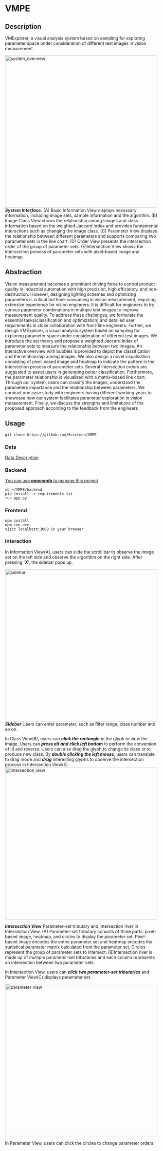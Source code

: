 # VMPE
## Description
VMExplorer, a visual analysis system based on sampling for exploring parameter space under consideration of different test images in vision measurement.  

<img
  src="https://github.com/6sixteen/VMPE/tree/main/assets/system_overview.jpg"
  alt="system_overview"
  width="500"
/>  
***System Interface.*** (A) Basic Information View displays necessary information, including image sets, sample information and the algorithm. (B) Image Class View shows the relationship among images and class information based on the weighted Jaccard Index and provides fundamental interactions such as changing the image class. (C) Parameter View displays the relationship between different parameters and supports comparing two parameter sets in the line chart. (D) Order View presents the intersection order of the group of parameter sets. (E)Intersection View shows the intersection process of parameter sets with pixel-based image and heatmap.
## Abstraction
Vision measurement becomes a prominent driving force to control product quality in industrial automation with high precision, high efficiency, 
and non-destruction. 
However, designing lighting schemes and optimizing parameters is critical but time-consuming in vision measurement, requiring extensive 
experience for vision engineers. 
It is difficult for engineers to try various parameter combinations in multiple test images to improve measurement quality. 
To address these challenges, we formulate the essential tasks(classification and optimization) and detailed user requirements in 
close collaboration with front-line engineers. 
Further, we design VMExplorer, a visual analysis system based on sampling for exploring parameter space under consideration of different test images.
 We introduce the set theory and propose a weighted Jaccard Index of parameter sets to measure the relationship between two images. 
 An interactive overview with bubbles is provided to depict the classification and the relationship among images. 
 We also design a novel visualization consisting of pixel-based image and heatmap to indicate the pattern in the intersection process of parameter 
 sets. 
 Several intersection orders are suggested to assist users in generating better classification. 
 Furthermore, the parameter relationship is visualized with a matrix-based line chart. 
 Through our system, users can classify the images, understand the parameters importance and the relationship between parameters. 
 We conduct one case study with engineers having different working years to showcase how our system facilitates parameter exploration 
 in vision measurement. Finally, we discuss the strengths and limitations of the proposed approach according to the feedback from the engineers
## Usage
```
git clone https://github.com/6sixteen/VMPE
```
### Data
[Data Description](https://github.com/6sixteen/VMPE/tree/main/data/Readme.md)
### Backend
[You can use ***anaconda*** to manage this project](https://docs.anaconda.com/anaconda/user-guide/getting-started/)
```
cd ~/VMPE/backend
pip install -r requirements.txt
run app.py
```
### Frontend
 ```
npm install
npm run dev
visit localhost:3000 in your browser
```
### Interaction
In Information View(A), users can slide the scroll bar to observe the image set on the left side and observe the algorithm on the right side.
After pressing '***X***', the sidebar pops up.  

<img
  src="https://github.com/6sixteen/VMPE/tree/main/assets/sidebar.JPG"
  alt="sidebar"
  width="500"
/>  
***Sidebar*** Users can enter parameter, such as filter range, class number and so on.  

In Class View(B), users can ***click the rectangle*** in the glyph to view the image. Users can ***press alt and click left bottom*** to perform the conversion of id and reverse. 
Users can also drag the glyph to change its class or to produce new class. 
By ***double clicking the left mouse***, users can translate to drag mode and ***drag*** interesting glyphs to observe the intersection process in Intersection View(E).
<img
  src="https://github.com/6sixteen/VMPE/tree/main/assets/intersection_view.jpg"
  alt="intersection_view"
  width="500"
  height="500"
/> 

***Intersection View*** Parameter-set tributary and intersection river in Intersection View. 
(A) Parameter-set tributary consists of three parts: pixel-based image, heatmap, and circles to display the parameter set. 
Pixel-based image encodes the entire parameter set and heatmap encodes the statistical parameter matrix calculated from the parameter set. 
Circles represent the group of parameter sets to intersect. 
(B)Intersection river is made up of multiple parameter-set tributaries and each column represents an intersection between two parameter sets.
 
In Intersection View, users can ***click two parameter-set tributaries*** and Parameter View(C) displays parameter set.  

<img
  src="https://github.com/6sixteen/VMPE/tree/main/assets/parameter_view.jpg"
  alt="parameter_view"
  width="500"
/> 

In Parameter View, users can click the circles to change parameter orders.
